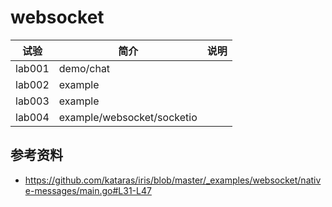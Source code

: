 # websocket

|试验|简介|说明|
|---|---|---|
|lab001|demo/chat| |
|lab002|example| |
|lab003|example| |
|lab004|example/websocket/socketio| |

## 参考资料
 - https://github.com/kataras/iris/blob/master/_examples/websocket/native-messages/main.go#L31-L47